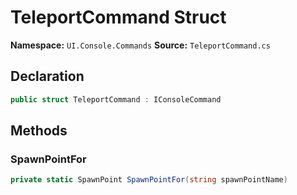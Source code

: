 # TeleportCommand Struct

**Namespace:** `UI.Console.Commands`
**Source:** `TeleportCommand.cs`

## Declaration

```csharp
public struct TeleportCommand : IConsoleCommand
```

## Methods

### SpawnPointFor

```csharp
private static SpawnPoint SpawnPointFor(string spawnPointName)
```

